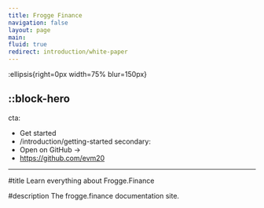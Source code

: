 ```yaml
---
title: Frogge Finance
navigation: false
layout: page
main:
fluid: true
redirect: introduction/white-paper
---
```


:ellipsis{right=0px width=75% blur=150px}

::block-hero
---
cta:
  - Get started
  - /introduction/getting-started
secondary:
  - Open on GitHub →
  - https://github.com/evm20
---

#title
Learn everything about Frogge.Finance

#description
The frogge.finance documentation site.
